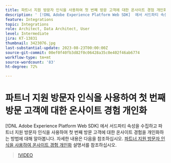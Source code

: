 ```yaml
---
title: 파트너 지원 방문자 인식을 사용하여 첫 번째 방문 고객에 대한 온사이트 경험 개인화
description: ' [!DNL Adobe Experience Platform Web SDK]  에서 서드파티 속성을 수집하고 파트너 지원 방문자 인식을 사용하여 첫 번째 방문 고객에 대한 온사이트 경험을 개인화하는 방법에 대해 알아봅니다.'
feature: Integrations
topic: Integrations
role: Architect, Data Architect, User
level: Intermediate
jira: KT-13831
thumbnail: 3423076.jpg
last-substantial-update: 2023-08-23T00:00:00Z
source-git-commit: 00ef0f40fb3d82f0c06428a35c0e402f46ab6774
workflow-type: tm+mt
source-wordcount: '83'
ht-degree: 72%

---
```


# 파트너 지원 방문자 인식을 사용하여 첫 번째 방문 고객에 대한 온사이트 경험 개인화

[!DNL Adobe Experience Platform Web SDK] 에서 서드파티 속성을 수집하고 파트너 지원 방문자 인식을 사용하여 첫 번째 방문 고객에 대한 온사이트 경험을 개인화하는 방법에 대해 알아봅니다. 자세한 내용은 다음을 참조하십시오. [파트너 지원 방문자 인식을 사용하여 온사이트 경험 개인화](https://experienceleague.adobe.com/docs/experience-platform/rtcdp/use-cases/partner-data/onsite-personalization.html) 설명서를 참조하십시오.

>[!VIDEO](https://video.tv.adobe.com/v/3423076/?learn=on)

